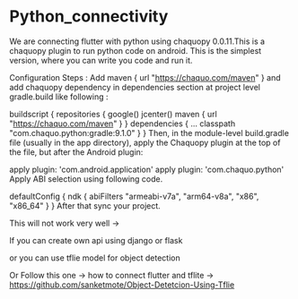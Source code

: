 
# Python_connectivity


We are connecting flutter with python using chaquopy 0.0.11.This is a chaquopy plugin to run python code on android. This is the simplest version, where you can write you code and run it.

Configuration Steps : 
Add maven { url "https://chaquo.com/maven" } and add chaquopy dependency in dependencies section at project level gradle.build like following :

buildscript {
    repositories {
        google()
        jcenter()
        maven { url "https://chaquo.com/maven" }
    }
    dependencies {
        ...
        classpath "com.chaquo.python:gradle:9.1.0"
    }
}
Then, in the module-level build.gradle file (usually in the app directory), apply the Chaquopy plugin at the top of the file, but after the Android plugin:

apply plugin: 'com.android.application' 
apply plugin: 'com.chaquo.python' 
Apply ABI selection using following code.

defaultConfig {
    ndk {
       abiFilters "armeabi-v7a", "arm64-v8a", "x86", "x86_64"
    }
}
After that sync your project.


This will not work very well -> 

If you can create own api using django or flask 

or you can use tflie model for object detection 


Or Follow this one -> how to connect flutter and tflite -> https://github.com/sanketmote/Object-Detetcion-Using-Tflie
